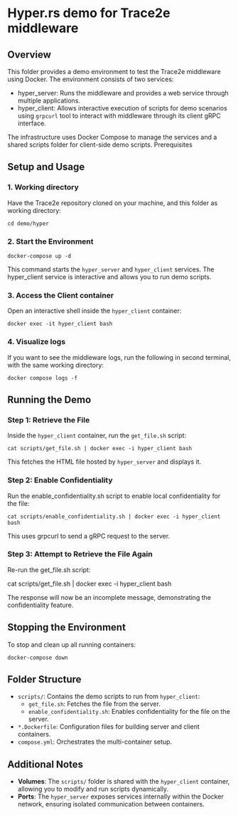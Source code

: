 # Hyper.rs demo for Trace2e middleware
## Overview

This folder provides a demo environment to test the Trace2e middleware using Docker. The environment consists of two services:

- hyper_server: Runs the middleware and provides a web service through multiple applications.
- hyper_client: Allows interactive execution of scripts for demo scenarios using `grpcurl` tool to interact with middleware through its client gRPC interface.

The infrastructure uses Docker Compose to manage the services and a shared scripts folder for client-side demo scripts.
Prerequisites

## Setup and Usage
### 1. Working directory

Have the Trace2e repository cloned on your machine, and this folder as working directory:
```
cd demo/hyper
```

### 2. Start the Environment
```
docker-compose up -d
```
This command starts the `hyper_server` and `hyper_client` services.
The hyper_client service is interactive and allows you to run demo scripts.

### 3. Access the Client container

Open an interactive shell inside the `hyper_client` container:
```
docker exec -it hyper_client bash
```

### 4. Visualize logs

If you want to see the middleware logs, run the following in second terminal, with the same working directory:
```
docker compose logs -f
```

## Running the Demo
### Step 1: Retrieve the File

Inside the `hyper_client` container, run the `get_file.sh` script:
```
cat scripts/get_file.sh | docker exec -i hyper_client bash
```
This fetches the HTML file hosted by `hyper_server` and displays it.

### Step 2: Enable Confidentiality

Run the enable_confidentiality.sh script to enable local confidentiality for the file:
```
cat scripts/enable_confidentiality.sh | docker exec -i hyper_client bash
```
This uses grpcurl to send a gRPC request to the server.

### Step 3: Attempt to Retrieve the File Again

Re-run the get_file.sh script:

cat scripts/get_file.sh | docker exec -i hyper_client bash

The response will now be an incomplete message, demonstrating the confidentiality feature.

## Stopping the Environment

To stop and clean up all running containers:
```
docker-compose down
```

## Folder Structure

- `scripts/`: Contains the demo scripts to run from `hyper_client`:
    - `get_file.sh`: Fetches the file from the server.
    - `enable_confidentiality.sh`: Enables confidentiality for the file on the server.
- `*.Dockerfile`: Configuration files for building server and client containers.
- `compose.yml`: Orchestrates the multi-container setup.

## Additional Notes

- **Volumes**: The `scripts/` folder is shared with the `hyper_client` container, allowing you to modify and run scripts dynamically.
- **Ports**: The `hyper_server` exposes services internally within the Docker network, ensuring isolated communication between containers.
